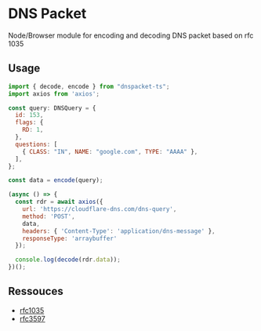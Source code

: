 # DNS Packet

Node/Browser module for encoding and decoding DNS packet based on rfc 1035

## Usage

```js
import { decode, encode } from "dnspacket-ts";
import axios from 'axios';

const query: DNSQuery = {
  id: 153,
  flags: {
    RD: 1,
  },
  questions: [
    { CLASS: "IN", NAME: "google.com", TYPE: "AAAA" },
  ],
};

const data = encode(query);

(async () => {
  const rdr = await axios({
    url: 'https://cloudflare-dns.com/dns-query',
    method: 'POST',
    data,
    headers: { 'Content-Type': 'application/dns-message' },
    responseType: 'arraybuffer'
  });

  console.log(decode(rdr.data));
})();
```

## Ressouces

- [rfc1035](https://www.rfc-editor.org/rfc/rfc1035)
- [rfc3597](https://datatracker.ietf.org/doc/html/rfc3597)
